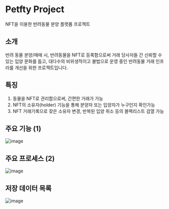 # Petfty Project
NFT을 이용한 반려동물 분양 플랫폼 프로젝트  


## 소개
반려 동물 분양/매매 시, 반려동물을 NFT로 등록함으로써 거래 당사자들 간 신뢰할 수 있는 입양 문화를 돕고,
대다수의 비위생적이고 불법으로 운영 중인 반려동물 거래 인프라를 개선을 위한 프로젝트입니다.  



## 특징
1. 동물을 NFT로 관리함으로써, 간편한 거래가 가능
2. NFT의 소유자(holder) 기능을 통해 분양자 또는 입양자가 누구인지 확인가능
3. NFT 거래기록으로 잦은 소유자 변경, 반복된 입양 취소 등의 블랙리스트 검열 가능  



## 주요 기능 (1)
![image](https://user-images.githubusercontent.com/46141895/189529674-58dd0c2d-a642-4ca1-a7cc-36478e1e79db.png)  




## 주요 프로세스 (2)
![image](https://user-images.githubusercontent.com/46141895/189529277-7aea7199-e380-4a8f-8fe8-757960de4da4.png)  




## 저장 데이터 목록
![image](https://user-images.githubusercontent.com/46141895/189529368-e2360883-2a76-4dca-8d69-917a388976ff.png)  
 

